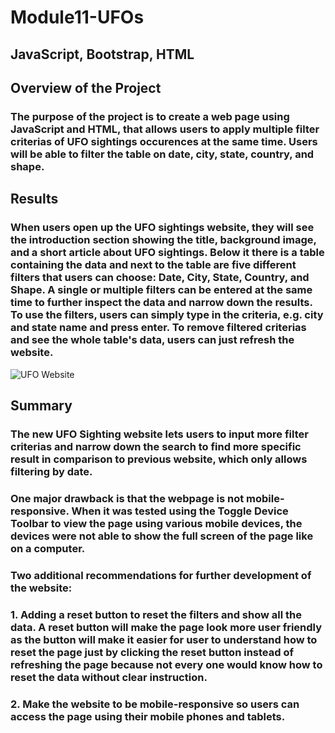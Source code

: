 # **Module11-UFOs**
## **JavaScript, Bootstrap, HTML**

## **Overview of the Project**

### The purpose of the project is to create a web page using JavaScript and HTML, that allows users to apply multiple filter criterias of UFO sightings occurences at the same time.  Users will be able to filter the table on date, city, state, country, and shape.
 
## **Results**

### When users open up the UFO sightings website, they will see the introduction section showing the title, background image, and a short article about UFO sightings.  Below it there is a table containing the data and next to the table are five different filters that users can choose: Date, City, State, Country, and Shape.  A single or multiple filters can be entered at the same time to further inspect the data and narrow down the results.  To use the filters, users can simply type in the criteria, e.g. city and state name and press enter.  To remove filtered criterias and see the whole table's data, users can just refresh the website.

![UFO Website](static/images/UFO_Website)

## **Summary**

### The new UFO Sighting website lets users to input more filter criterias and narrow down the search to find more specific result in comparison to previous website, which only allows filtering by date.

### One major drawback is that the webpage is not mobile-responsive.  When it was tested using the Toggle Device Toolbar to view the page using various mobile devices, the devices were not able to show the full screen of the page like on a computer.

### Two additional recommendations for further development of the website:

###     1. Adding a reset button to reset the filters and show all the data.  A reset button will make the page look more user friendly as the button will make it easier     for user to understand how to reset the page just by clicking the reset button          instead of refreshing the page because not every one would know how to reset the data without clear instruction.

###     2. Make the website to be mobile-responsive so users can access the page using their mobile phones and tablets.
